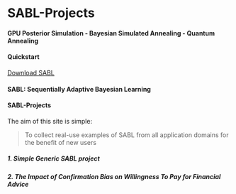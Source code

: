 # SABL-Projects
#### GPU Posterior Simulation - Bayesian Simulated Annealing - Quantum Annealing

#### Quickstart
[Download SABL](https://www.uts.edu.au/about/faculty-science/what-we-do/our-research-areas/sequentially-adaptive-bayesian-learning-resear-1)

#### SABL: Sequentially Adaptive Bayesian Learning

#### SABL-Projects
The aim of this site is simple:

> To collect real-use examples of SABL from all application domains
> for the benefit of new users

##### 1. Simple Generic SABL project

##### 2. The Impact of Confirmation Bias on Willingness To Pay for Financial Advice
